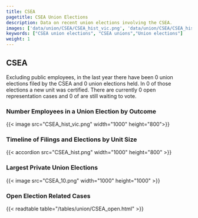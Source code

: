 ```yaml
---
title: CSEA
pagetitle: CSEA Union Elections
description: Data on recent union elections involving the CSEA.
images: ['data/union/CSEA/CSEA_hist_vic.png', 'data/union/CSEA/CSEA_hist_size.png', 'data/union/CSEA/CSEA_10.png']
keywords: ["CSEA union elections", "CSEA unions","Union elections"]
weight: 1
---
```

##  CSEA

Excluding public employees, in the last year there have been 0 union elections filed by the CSEA and 0 union elections held. In 0 of those elections a new unit was certified. There are currently 0 open representation cases and 0 of are still waiting to vote.

### Number Employees in a Union Election by Outcome
{{< image src="CSEA_hist_vic.png" width="1000" height="800">}}

### Timeline of Filings and Elections by Unit Size
{{< accordion src="CSEA_hist.png" width="1000" height="800" >}}

### Largest Private Union Elections
{{< image src="CSEA_10.png" width="1000" height="1000"  >}}

### Open Election Related Cases
{{< readtable table="/tables/union/CSEA_open.html" >}}

